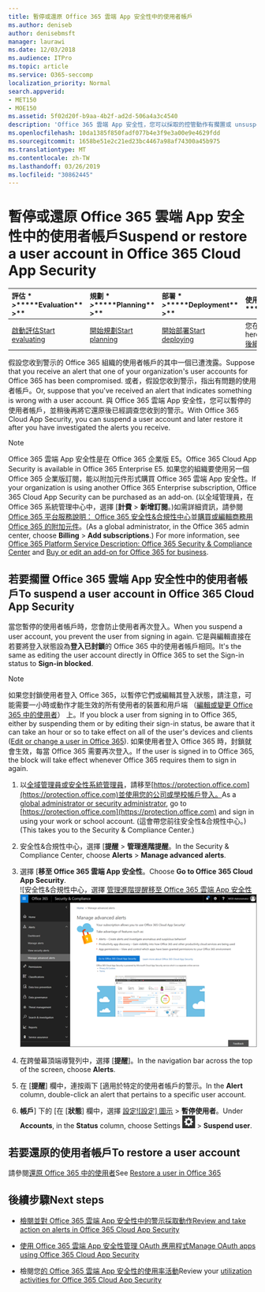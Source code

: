 ```yaml
---
title: 暫停或還原 Office 365 雲端 App 安全性中的使用者帳戶
ms.author: deniseb
author: denisebmsft
manager: laurawi
ms.date: 12/03/2018
ms.audience: ITPro
ms.topic: article
ms.service: O365-seccomp
localization_priority: Normal
search.appverid:
- MET150
- MOE150
ms.assetid: 5f02d20f-b9aa-4b2f-ad2d-506a4a3c4540
description: 'Office 365 雲端 App 安全性，您可以採取的控管動作有擱置或 unsuspend 的使用者帳戶。 '
ms.openlocfilehash: 10da1385f850fadf077b4e3f9e3a00e9e4629fdd
ms.sourcegitcommit: 1658be51e2c21ed23bc4467a98af74300a45b975
ms.translationtype: MT
ms.contentlocale: zh-TW
ms.lasthandoff: 03/26/2019
ms.locfileid: "30862445"
---
```

# <a name="suspend-or-restore-a-user-account-in-office-365-cloud-app-security"></a><span data-ttu-id="ea2ac-103">暫停或還原 Office 365 雲端 App 安全性中的使用者帳戶</span><span class="sxs-lookup"><span data-stu-id="ea2ac-103">Suspend or restore a user account in Office 365 Cloud App Security</span></span>

|<span data-ttu-id="ea2ac-104">評估 \* *\>*\*</span><span class="sxs-lookup"><span data-stu-id="ea2ac-104">\*\*\*\*Evaluation\*\* \>\*\*</span></span>|<span data-ttu-id="ea2ac-105">規劃 \* *\>*\*</span><span class="sxs-lookup"><span data-stu-id="ea2ac-105">\*\*\*\*Planning\*\* \>\*\*</span></span>|<span data-ttu-id="ea2ac-106">部署 \* *\>*\*</span><span class="sxs-lookup"><span data-stu-id="ea2ac-106">\*\*\*\*Deployment\*\* \>\*\*</span></span>|<span data-ttu-id="ea2ac-107">使用率 \* \* \*</span><span class="sxs-lookup"><span data-stu-id="ea2ac-107">\*\*\*\*Utilization\*\*\*\*</span></span>|
|:-----|:-----|:-----|:-----|
|[<span data-ttu-id="ea2ac-108">啟動評估</span><span class="sxs-lookup"><span data-stu-id="ea2ac-108">Start evaluating</span></span>](office-365-cas-overview.md) <br/> |[<span data-ttu-id="ea2ac-109">開始規劃</span><span class="sxs-lookup"><span data-stu-id="ea2ac-109">Start planning</span></span>](get-ready-for-office-365-cas.md) <br/> |[<span data-ttu-id="ea2ac-110">開始部署</span><span class="sxs-lookup"><span data-stu-id="ea2ac-110">Start deploying</span></span>](turn-on-office-365-cas.md) <br/> |<span data-ttu-id="ea2ac-111">您在此處 ！</span><span class="sxs-lookup"><span data-stu-id="ea2ac-111">You are here!</span></span>  <br/> [<span data-ttu-id="ea2ac-112">後續步驟</span><span class="sxs-lookup"><span data-stu-id="ea2ac-112">Next steps</span></span>](#next-steps)<br/> |
   
<span data-ttu-id="ea2ac-113">假設您收到警示的 Office 365 組織的使用者帳戶的其中一個已遭洩露。</span><span class="sxs-lookup"><span data-stu-id="ea2ac-113">Suppose that you receive an alert that one of your organization's user accounts for Office 365 has been compromised.</span></span> <span data-ttu-id="ea2ac-114">或者，假設您收到警示，指出有問題的使用者帳戶。</span><span class="sxs-lookup"><span data-stu-id="ea2ac-114">Or, suppose that you've received an alert that indicates something is wrong with a user account.</span></span> <span data-ttu-id="ea2ac-115">與 Office 365 雲端 App 安全性，您可以暫停的使用者帳戶，並稍後再將它還原後已經調查您收到的警示。</span><span class="sxs-lookup"><span data-stu-id="ea2ac-115">With Office 365 Cloud App Security, you can suspend a user account and later restore it after you have investigated the alerts you receive.</span></span>
  
> [!NOTE]
> <span data-ttu-id="ea2ac-116">Office 365 雲端 App 安全性是在 Office 365 企業版 E5。</span><span class="sxs-lookup"><span data-stu-id="ea2ac-116">Office 365 Cloud App Security is available in Office 365 Enterprise E5.</span></span> <span data-ttu-id="ea2ac-117">如果您的組織要使用另一個 Office 365 企業版訂閱，能以附加元件形式購買 Office 365 雲端 App 安全性。</span><span class="sxs-lookup"><span data-stu-id="ea2ac-117">If your organization is using another Office 365 Enterprise subscription, Office 365 Cloud App Security can be purchased as an add-on.</span></span> <span data-ttu-id="ea2ac-118">(以全域管理員，在 Office 365 系統管理中心中，選擇 [**計費** \> **新增訂閱**。)如需詳細資訊，請參閱[Office 365 平台服務說明： Office 365 安全性&amp;合規性中心](https://technet.microsoft.com/en-us/library/dn933793.aspx)並[購買或編輯商務用 Office 365 的附加元件](https://support.office.com/article/4e7b57d6-b93b-457d-aecd-0ea58bff07a6)。</span><span class="sxs-lookup"><span data-stu-id="ea2ac-118">(As a global administrator, in the Office 365 admin center, choose **Billing** \> **Add subscriptions**.) For more information, see [Office 365 Platform Service Description: Office 365 Security &amp; Compliance Center](https://technet.microsoft.com/en-us/library/dn933793.aspx) and [Buy or edit an add-on for Office 365 for business](https://support.office.com/article/4e7b57d6-b93b-457d-aecd-0ea58bff07a6).</span></span> 
  
## <a name="to-suspend-a-user-account-in-office-365-cloud-app-security"></a><span data-ttu-id="ea2ac-119">若要擱置 Office 365 雲端 App 安全性中的使用者帳戶</span><span class="sxs-lookup"><span data-stu-id="ea2ac-119">To suspend a user account in Office 365 Cloud App Security</span></span>

<span data-ttu-id="ea2ac-120">當您暫停的使用者帳戶時，您會防止使用者再次登入。</span><span class="sxs-lookup"><span data-stu-id="ea2ac-120">When you suspend a user account, you prevent the user from signing in again.</span></span> <span data-ttu-id="ea2ac-121">它是與編輯直接在若要將登入狀態設為**登入已封鎖**的 Office 365 中的使用者帳戶相同。</span><span class="sxs-lookup"><span data-stu-id="ea2ac-121">It's the same as editing the user account directly in Office 365 to set the Sign-in status to **Sign-in blocked**.</span></span>
  
> [!NOTE]
> <span data-ttu-id="ea2ac-122">如果您封鎖使用者登入 Office 365，以暫停它們或編輯其登入狀態，請注意，可能需要一小時或動作才能生效的所有使用者的裝置和用戶端 （[編輯或變更 Office 365 中的使用者](https://support.office.com/article/42BB3F17-8F9D-4182-B434-5F1C8024E614#SingleUserPreview)） 上。</span><span class="sxs-lookup"><span data-stu-id="ea2ac-122">If you block a user from signing in to Office 365, either by suspending them or by editing their sign-in status, be aware that it can take an hour or so to take effect on all of the user's devices and clients ([Edit or change a user in Office 365](https://support.office.com/article/42BB3F17-8F9D-4182-B434-5F1C8024E614#SingleUserPreview)).</span></span> <span data-ttu-id="ea2ac-123">如果使用者登入 Office 365 時，封鎖就會生效，每當 Office 365 需要再次登入。</span><span class="sxs-lookup"><span data-stu-id="ea2ac-123">If the user is signed in to Office 365, the block will take effect whenever Office 365 requires them to sign in again.</span></span> 
  
1. <span data-ttu-id="ea2ac-124">以[全域管理員或安全性系統管理員](permissions-in-the-security-and-compliance-center.md)，請移至[https://protection.office.com](https://protection.office.com)並使用您的公司或學校帳戶登入。</span><span class="sxs-lookup"><span data-stu-id="ea2ac-124">As a [global administrator or security administrator](permissions-in-the-security-and-compliance-center.md), go to [https://protection.office.com](https://protection.office.com) and sign in using your work or school account.</span></span> <span data-ttu-id="ea2ac-125">(這會帶您前往安全性&amp;合規性中心。)</span><span class="sxs-lookup"><span data-stu-id="ea2ac-125">(This takes you to the Security &amp; Compliance Center.)</span></span> 
    
2. <span data-ttu-id="ea2ac-126">安全性&amp;合規性中心，選擇 [**提醒** \> **管理進階提醒**。</span><span class="sxs-lookup"><span data-stu-id="ea2ac-126">In the Security &amp; Compliance Center, choose **Alerts** \> **Manage advanced alerts**.</span></span>
    
3. <span data-ttu-id="ea2ac-127">選擇 [**移至 Office 365 雲端 App 安全性**。</span><span class="sxs-lookup"><span data-stu-id="ea2ac-127">Choose **Go to Office 365 Cloud App Security**.</span></span><br><span data-ttu-id="ea2ac-128">![安全性&amp;合規性中心，選擇 [管理進階提醒移至 Office 365 雲端 App 安全性](media/958632d4-03e3-4ade-8e22-d5509db6fca7.png)</span><span class="sxs-lookup"><span data-stu-id="ea2ac-128">![In the Security &amp; Compliance Center, choose Manage Advanced Alerts to go to Office 365 Cloud App Security](media/958632d4-03e3-4ade-8e22-d5509db6fca7.png)</span></span><br>
  
4. <span data-ttu-id="ea2ac-129">在跨螢幕頂端導覽列中，選擇 [**提醒**]。</span><span class="sxs-lookup"><span data-stu-id="ea2ac-129">In the navigation bar across the top of the screen, choose **Alerts**.</span></span>
    
5. <span data-ttu-id="ea2ac-130">在 [**提醒**] 欄中，連按兩下 [適用於特定的使用者帳戶的警示。</span><span class="sxs-lookup"><span data-stu-id="ea2ac-130">In the **Alert** column, double-click an alert that pertains to a specific user account.</span></span> 
    
6. <span data-ttu-id="ea2ac-131">**帳戶**] 下的 [在 [**狀態**] 欄中，選擇 [設定![設定] 圖示](media/e01b75cc-b28f-4b83-8f86-b1b13dc27ab2.png) \> **暫停使用者**。</span><span class="sxs-lookup"><span data-stu-id="ea2ac-131">Under **Accounts**, in the **Status** column, choose Settings ![settings icon](media/e01b75cc-b28f-4b83-8f86-b1b13dc27ab2.png) \> **Suspend user**.</span></span>
    
## <a name="to-restore-a-user-account"></a><span data-ttu-id="ea2ac-132">若要還原的使用者帳戶</span><span class="sxs-lookup"><span data-stu-id="ea2ac-132">To restore a user account</span></span>

<span data-ttu-id="ea2ac-133">請參閱[還原 Office 365 中的使用者](https://support.office.com/article/2c261e42-5dd1-48b0-845f-2a016d29cfc1)</span><span class="sxs-lookup"><span data-stu-id="ea2ac-133">See [Restore a user in Office 365](https://support.office.com/article/2c261e42-5dd1-48b0-845f-2a016d29cfc1)</span></span>
  
## <a name="next-steps"></a><span data-ttu-id="ea2ac-134">後續步驟</span><span class="sxs-lookup"><span data-stu-id="ea2ac-134">Next steps</span></span>

- [<span data-ttu-id="ea2ac-135">檢閱並對 Office 365 雲端 App 安全性中的警示採取動作</span><span class="sxs-lookup"><span data-stu-id="ea2ac-135">Review and take action on alerts in Office 365 Cloud App Security</span></span>](review-office-365-cas-alerts.md)
    
- [<span data-ttu-id="ea2ac-136">使用 Office 365 雲端 App 安全性管理 OAuth 應用程式</span><span class="sxs-lookup"><span data-stu-id="ea2ac-136">Manage OAuth apps using Office 365 Cloud App Security</span></span>](manage-app-permissions-in-ocas.md)
    
- <span data-ttu-id="ea2ac-137">檢閱您[的 Office 365 雲端 App 安全性的使用率活動](utilization-activities-for-ocas.md)</span><span class="sxs-lookup"><span data-stu-id="ea2ac-137">Review your [utilization activities for Office 365 Cloud App Security](utilization-activities-for-ocas.md)</span></span>
    

